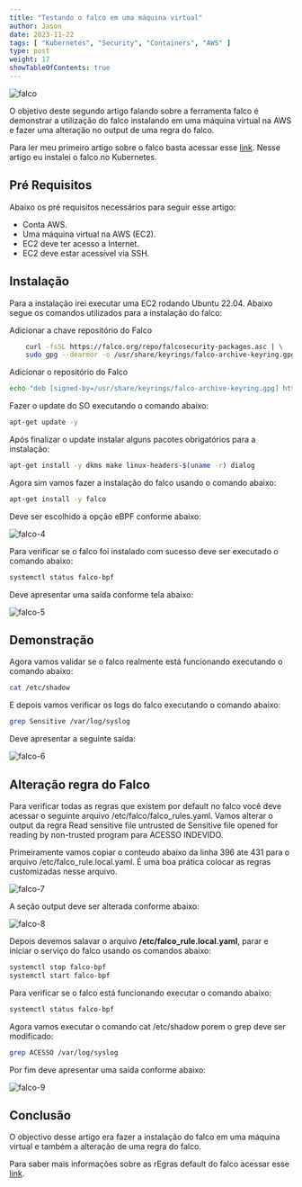 ```yaml
---
title: "Testando o falco em uma máquina virtual"
author: Jason
date: 2023-11-22
tags: [ "Kubernetes", "Security", "Containers", "AWS" ]
type: post
weight: 17
showTableOfContents: true
---
```


![falco](/images/falco.jpg)

O objetivo deste segundo artigo falando sobre a ferramenta falco é
demonstrar a utilização do falco instalando em uma máquina virtual na
AWS e fazer uma alteração no output de uma regra do falco.

Para ler meu primeiro artigo sobre o falco basta acessar esse
[link](/posts/2023/2023-11-16-instalando-e-testando-a-ferramenta-falco/).
Nesse artigo eu instalei o falco no Kubernetes.

## Pré Requisitos 

Abaixo os pré requisitos necessários para seguir esse artigo:

-   Conta AWS.
-   Uma máquina virtual na AWS (EC2).
-   EC2 deve ter acesso a Internet.
-   EC2 deve estar acessível via SSH.

## Instalação 

Para a instalação irei executar uma EC2 rodando Ubuntu 22.04. Abaixo
segue os comandos utilizados para a instalação do falco:

Adicionar a chave repositório do Falco

``` bash
    curl -fsSL https://falco.org/repo/falcosecurity-packages.asc | \
    sudo gpg --dearmor -o /usr/share/keyrings/falco-archive-keyring.gpg
```

Adicionar o repositório do Falco

``` bash
echo "deb [signed-by=/usr/share/keyrings/falco-archive-keyring.gpg] https://download.falco.org/packages/deb stable main" > /etc/apt/sources.list.d/falcosecurity.list
```

Fazer o update do SO executando o comando abaixo:

``` bash
apt-get update -y
```

Após finalizar o update instalar alguns pacotes obrigatórios para a
instalação:

``` bash
apt-get install -y dkms make linux-headers-$(uname -r) dialog
```

Agora sim vamos fazer a instalação do falco usando o comando abaixo:

``` bash
apt-get install -y falco
```

Deve ser escolhido a opção eBPF conforme abaixo:

![falco-4](/images/falco-4.jpg)

Para verificar se o falco foi instalado com sucesso deve ser executado o
comando abaixo:

``` bash
systemctl status falco-bpf
```

Deve apresentar uma saída conforme tela abaixo:

![falco-5](/images/falco-5.jpg)

## Demonstração 

Agora vamos validar se o falco realmente está funcionando executando o
comando abaixo:

``` bash
cat /etc/shadow
```

E depois vamos verificar os logs do falco executando o comando abaixo:

``` bash
grep Sensitive /var/log/syslog
```

Deve apresentar a seguinte saída:

![falco-6](/images/falco-6.jpg)

## Alteração regra do Falco 

Para verificar todas as regras que existem por default no falco você
deve acessar o seguinte arquivo /etc/falco/falco_rules.yaml. Vamos
alterar o output da regra Read sensitive file untrusted de Sensitive
file opened for reading by non-trusted program para ACESSO INDEVIDO.

Primeiramente vamos copiar o conteudo abaixo da linha 396 ate 431 para o
arquivo /etc/falco_rule.local.yaml. É uma boa prática colocar as regras
customizadas nesse arquivo.

![falco-7](/images/falco-7.jpg)

A seção output deve ser alterada conforme abaixo:

![falco-8](/images/falco-8.jpg)

Depois devemos salavar o arquivo **/etc/falco_rule.local.yaml**, parar e
iniciar o serviço do falco usando os comandos abaixo:

``` bash
systemctl stop falco-bpf
systemctl start falco-bpf
```

Para verificar se o falco está funcionando executar o comando abaixo:

``` bash
systemctl status falco-bpf
```

Agora vamos executar o comando cat /etc/shadow porem o grep deve ser
modificado:

``` bash
grep ACESSO /var/log/syslog
```

Por fim deve apresentar uma saída conforme abaixo:

![falco-9](/images/falco-9.jpg)
</figure>

## Conclusão 

O objectivo desse artigo era fazer a instalação do falco em uma máquina
virtual e também a alteração de uma regra do falco.

Para saber mais informações sobre as rEgras default do falco acessar
esse [link](https://falco.org/docs/rules/).